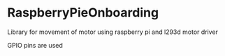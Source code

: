 # RaspberryPieOnboarding
Library for movement of  motor using raspberry pi and l293d motor driver

GPIO pins are used
